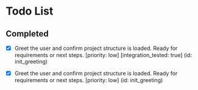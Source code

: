 # Todo List

## Completed

- [x] Greet the user and confirm project structure is loaded. Ready for requirements or next steps. [priority: low] [integration_tested: true] (id: init_greeting)
- [x] Greet the user and confirm project structure is loaded. Ready for requirements or next steps. [priority: low] (id: init_greeting)

